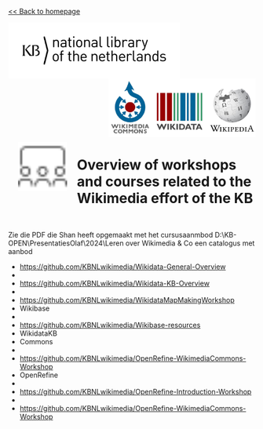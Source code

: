 [<< Back to homepage](https://kbnlwikimedia.github.io)

<img src="../media/KB_Nationale-Bibliotheek_Logo_RGB-Zwart-EN.png" width="350" hspace="0" align="left"/>
<img src="../media/wikimedia-logos.png" align="right" width="300" hspace="0" align="left"/>
<br clear="all"/>

<img src="../media/screen-users.svg" align="left" width="100" hspace="20" vspace="10"/>

# Overview of workshops and courses related to the Wikimedia effort of the KB
<br clear="all"/>

Zie die PDF die Shan heeft opgemaakt met het cursusaanmbod
D:\KB-OPEN\PresentatiesOlaf\2024\Leren over Wikimedia & Co een catalogus met aanbod

* https://github.com/KBNLwikimedia/Wikidata-General-Overview
* 
* https://github.com/KBNLwikimedia/Wikidata-KB-Overview
* 
* https://github.com/KBNLwikimedia/WikidataMapMakingWorkshop
* Wikibase
* 
* https://github.com/KBNLwikimedia/Wikibase-resources
* WikidataKB
* Commons
* 
* https://github.com/KBNLwikimedia/OpenRefine-WikimediaCommons-Workshop
* OpenRefine
* 
* https://github.com/KBNLwikimedia/OpenRefine-Introduction-Workshop
* 
* https://github.com/KBNLwikimedia/OpenRefine-WikimediaCommons-Workshop